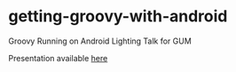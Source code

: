 # getting-groovy-with-android

Groovy Running on Android Lighting Talk for GUM

Presentation available [here](bit.ly/android-groovy)
